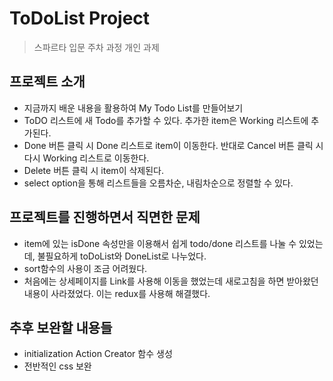 # ToDoList Project

> 스파르타 입문 주차 과정 개인 과제

## 프로젝트 소개

- 지금까지 배운 내용을 활용하여 My Todo List를 만들어보기
- ToDO 리스트에 새 Todo를 추가할 수 있다. 추가한 item은 Working 리스트에 추가된다.
- Done 버튼 클릭 시 Done 리스트로 item이 이동한다. 반대로 Cancel 버튼 클릭 시 다시 Working 리스트로 이동한다.
- Delete 버튼 클릭 시 item이 삭제된다.
- select option을 통해 리스트들을 오름차순, 내림차순으로 정렬할 수 있다.

## 프로젝트를 진행하면서 직면한 문제

- item에 있는 isDone 속성만을 이용해서 쉽게 todo/done 리스트를 나눌 수 있었는데, 불필요하게 toDoList와 DoneList로 나누었다.
- sort함수의 사용이 조금 어려웠다.
- 처음에는 상세페이지를 Link를 사용해 이동을 했었는데 새로고침을 하면 받아왔던 내용이 사라졌었다. 이는 redux를 사용해 해결했다.

## 추후 보완할 내용들

- initialization Action Creator 함수 생성
- 전반적인 css 보완
